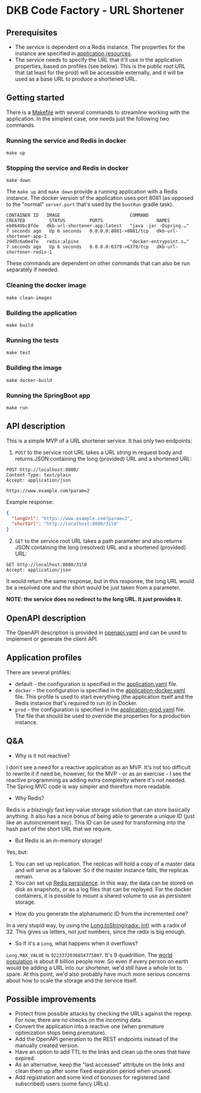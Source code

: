 # DKB Code Factory - URL Shortener

## Prerequisites

* The service is dependent on a Redis instance. The properties for the instance are specified in [application resources](src/main/resources).
* The service needs to specify the URL that it'll use in the application properties, based on profiles (see below). This is the public root URL that (at least for the prod) will be accessible externally, and it will be used as a base URL to produce a shortened URL.

## Getting started

There is a [Makefile](Makefile) with several commands to streamline working with the application. In the simplest case, one needs just the following two commands.

### Running the service and Redis in docker

```shell
make up
```

### Stopping the service and Redis in docker

```shell
make down
```

The `make up` and `make down` provide a running application with a Redis instance. The docker version of the application uses port 8081 (as opposed to the "normal" `server.port` that's used by the `bootRun` gradle task).

```text
CONTAINER ID   IMAGE                          COMMAND                  CREATED         STATUS         PORTS                    NAMES
eb0649bc8fde   dkb-url-shortener-app:latest   "java -jar -Dspring.…"   7 seconds ago   Up 6 seconds   0.0.0.0:8081->8081/tcp   dkb-url-shortener-app-1
29d9c6a0e47e   redis:alpine                   "docker-entrypoint.s…"   7 seconds ago   Up 6 seconds   0.0.0.0:6379->6379/tcp   dkb-url-shortener-redis-1
```

These commands are dependent on other commands that can also be run separately if needed. 

### Cleaning the docker image

```shell
make clean-images
```

### Building the application

```shell
make build
```

### Running the tests

```shell
make test
```

### Building the image

```shell
make docker-build
```

### Running the SpringBoot app

```shell
make run
```

## API description

This is a simple MVP of a URL shortener service. It has only two endpoints:

1. `POST` to the service root URL takes a URL string in request body and returns JSON containing the long (provided) URL and a shortened URL:

```http request
POST http://localhost:8080/
Content-Type: text/plain
Accept: application/json

https://www.example.com?param=2
```

Example response:

```json
{
  "longUrl": "https://www.example.com?param=2",
  "shortUrl": "http://localhost:8080/31l0"
}
```

2. `GET` to the service root URL takes a path parameter and also returns JSON containing the long (resolved) URL and a shortened (provided) URL:

```http request
GET http://localhost:8080/31l0
Accept: application/json
```

It would return the same response, but in this response, the long URL would be a resolved one and the short would be just taken from a parameter.

**NOTE: the service does no redirect to the long URL. It just provides it.**

## OpenAPI description

The OpenAPI description is provided in [openapi.yaml](src/main/resources/META-INF/openapi.yaml) and can be used to implement or generate the client API.

## Application profiles

There are several profiles:

* default - the configuration is specified in the [application.yaml](src/main/resources/application.yaml) file.
* `docker` - the configuration is specified in the [application-docker.yaml](src/main/resources/application-docker.yaml) file. This profile is used to start everything (the application itself and the Redis instance that's required to run it) in Docker.
* `prod` - the configuration is specified in the [application-prod.yaml](src/main/resources/application-prod.yaml) file. The file that should be used to override the properties for a production instance.

## Q&A

* Why is it not reactive?

I don't see a need for a reactive application as an MVP. It's not too difficult to rewrite it if need be, however, for the MVP - or as an exercise - I see the reactive programming as adding extra complexity where it's not needed. The Spring MVC code is way simpler and therefore more readable.

* Why Redis?

Redis is a blazingly fast key-value storage solution that can store basically anything. It also has a nice bonus of being able to generate a unique ID (just like an autoincrement key). This ID can be used for transforming into the hash part of the short URL that we require.

* But Redis is an in-memory storage!

Yes, but:
1. You can set up replication. The replicas will hold a copy of a master data and will serve as a failover. So if the master instance fails, the replicas remain.
2. You can set up [Redis persistence](https://redis.io/docs/management/persistence/). In this way, the data can be stored on disk as snapshots, or as a log files that can be replayed. For the docker containers, it is possible to mount a shared volume to use as persistent storage.

* How do you generate the alphanumeric ID from the incremented one?

In a very stupid way, by using the [Long.toString(radix: Int)](https://kotlinlang.org/api/latest/jvm/stdlib/kotlin.text/to-string.html) with a radix of 32. This gives us letters, not just numbers, since the radix is big enough.

* So if it's a `Long`, what happens when it overflows?

`Long.MAX_VALUE` is `9223372036854775807`. It's 9 quadrillion. The [world population](https://en.wikipedia.org/wiki/World_population) is about 8 billion people now. So even if every person on earth would be adding a URL into our shortener, we'd still have a whole lot to spare. At this point, we'd also probably have much more serious concerns about how to scale the storage and the service itself.   

## Possible improvements

* Protect from possible attacks by checking the URLs against the regexp. For now, there are no checks on the incoming data.
* Convert the application into a reactive one (when premature optimization stops being premature).
* Add the OpenAPI generation to the REST endpoints instead of the manually created version.
* Have an option to add TTL to the links and clean up the ones that have expired.
* As an alternative, keep the "last accessed" attribute on the links and clean them up after some fixed expiration period when unused.
* Add registration and some kind of bonuses for registered (and subscribed) users (some fancy URLs).









